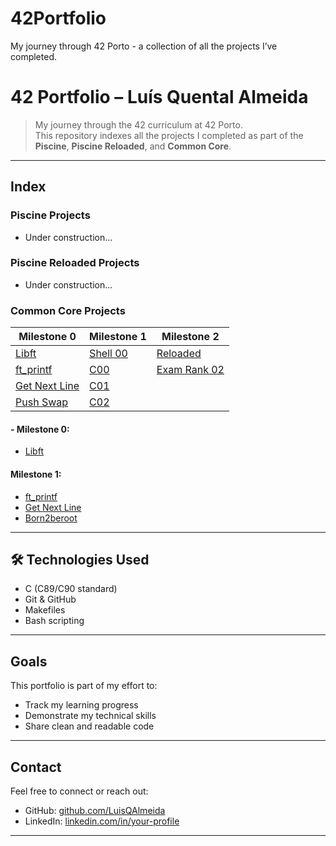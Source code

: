 # 42Portfolio
My journey through 42 Porto - a collection of all the projects I’ve completed.
# 42 Portfolio – Luís Quental Almeida
> My journey through the 42 curriculum at 42 Porto.  
This repository indexes all the projects I completed as part of the **Piscine**, **Piscine Reloaded**, and **Common Core**.
---
## Index
### Piscine Projects
- Under construction...
### Piscine Reloaded Projects
- Under construction...
### Common Core Projects
| Milestone 0           | Milestone 1          | Milestone 2          |
|-----------------------|----------------------|----------------------|
| [Libft](#)            | [Shell 00](#)        | [Reloaded](#)        |
| [ft_printf](#)        | [C00](#)             | [Exam Rank 02](#)    |
| [Get Next Line](#)    | [C01](#)             |                      |
| [Push Swap](#)        | [C02](#)             |                      |

#### - Milestone 0:
- [Libft](https://github.com/yourusername/42-libft)
#### Milestone 1:
- [ft_printf](https://github.com/yourusername/42-ft_printf)
- [Get Next Line](https://github.com/yourusername/42-gnl)
- [Born2beroot]()
---
## 🛠️ Technologies Used
- C (C89/C90 standard)
- Git & GitHub
- Makefiles
- Bash scripting
---
## Goals
This portfolio is part of my effort to:
- Track my learning progress
- Demonstrate my technical skills
- Share clean and readable code
---
## Contact
Feel free to connect or reach out:
- GitHub: [github.com/LuisQAlmeida](https://github.com/LuisQAlmeida)
- LinkedIn: [linkedin.com/in/your-profile](https://linkedin.com/in/your-profile)
---
